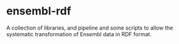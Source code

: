 ensembl-rdf
===========

A collection of libraries, and pipeline and some scripts to allow the systematic transformation of Ensembl data in RDF format.